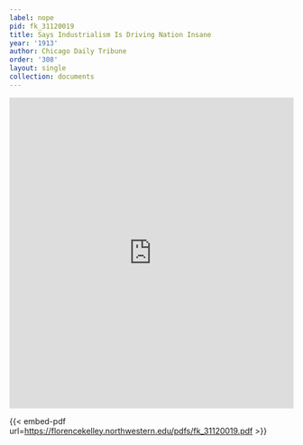 ```yaml
---
label: nope
pid: fk_31120019
title: Says Industrialism Is Driving Nation Insane
year: '1913'
author: Chicago Daily Tribune
order: '308'
layout: single
collection: documents
---
```

<iframe src="https://northwestern.app.box.com/embed/s/e7gg0b1ena97n7zddv8xuxri3ucgumgh?sortColumn=date&view=list" width="100%" height="550" frameborder="0" allowfullscreen webkitallowfullscreen msallowfullscreen></iframe>


{{< embed-pdf url=https://florencekelley.northwestern.edu/pdfs/fk_31120019.pdf >}}